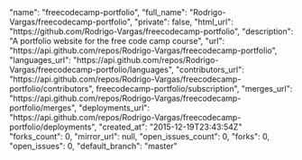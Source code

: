   <div class="col-md-4">
    <div class="project">
      "name": "freecodecamp-portfolio",
      "full_name": "Rodrigo-Vargas/freecodecamp-portfolio",
      "private": false,
      "html_url": "https://github.com/Rodrigo-Vargas/freecodecamp-portfolio",
      "description": "A portfolio website for the free code camp course",
      "url": "https://api.github.com/repos/Rodrigo-Vargas/freecodecamp-portfolio",
      "languages_url": "https://api.github.com/repos/Rodrigo-Vargas/freecodecamp-portfolio/languages",
      "contributors_url": "https://api.github.com/repos/Rodrigo-Vargas/freecodecamp-portfolio/contributors",
      freecodecamp-portfolio/subscription",
      "merges_url": "https://api.github.com/repos/Rodrigo-Vargas/freecodecamp-portfolio/merges",
      "deployments_url": "https://api.github.com/repos/Rodrigo-Vargas/freecodecamp-portfolio/deployments",
      "created_at": "2015-12-19T23:43:54Z"      
      "forks_count": 0,
      "mirror_url": null,
      "open_issues_count": 0,
      "forks": 0,
      "open_issues": 0,
      "default_branch": "master"
    </div>
  </div>